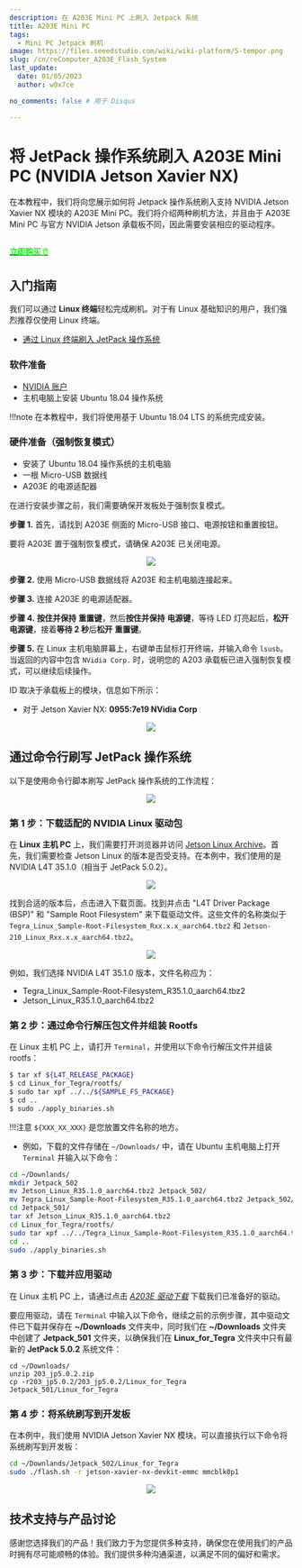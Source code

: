 ```yaml
---
description: 在 A203E Mini PC 上刷入 Jetpack 系统
title: A203E Mini PC
tags:
  - Mini PC Jetpack 刷机
image: https://files.seeedstudio.com/wiki/wiki-platform/S-tempor.png
slug: /cn/reComputer_A203E_Flash_System
last_update:
  date: 01/05/2023
  author: w0x7ce

no_comments: false # 用于 Disqus

---
```

<!-- ---
name: 
category: 
bzurl: 
prodimagename:
surveyurl: 
sku: 
tags:
--- -->

# 将 JetPack 操作系统刷入 A203E Mini PC (NVIDIA Jetson Xavier NX)

在本教程中，我们将向您展示如何将 Jetpack 操作系统刷入支持 NVIDIA Jetson Xavier NX 模块的 A203E Mini PC。我们将介绍两种刷机方法，并且由于 A203E Mini PC 与官方 NVIDIA Jetson 承载板不同，因此需要安装相应的驱动程序。

<div align="center">
  <p className="paragraph text-align-type-left pap-line-1.3 pap-line-rule-auto pap-spacing-before-3pt pap-spacing-after-3pt"><a href="https://www.seeedstudio.com/A203-Mini-PC-with-128GB-SSD-p-5494.html" target="_blank" rel="noopener"><img width={600} src="https://media-cdn.seeedstudio.com/media/catalog/product/cache/b5e839932a12c6938f4f9ff16fa3726a/a/2/a203_mini_pc_-1.png" alt /></a></p>
</div>

<div class="get_one_now_container" style={{textAlign: 'center'}}>
    <a class="get_one_now_item" href="https://www.seeedstudio.com/A203-Mini-PC-with-128GB-SSD-p-5494.html" target="_blank">
            <strong><span><font color={'FFFFFF'} size={"4"}> 立即购买 🖱️</font></span></strong>
    </a>
</div>

## 入门指南

我们可以通过 **Linux 终端**轻松完成刷机。对于有 Linux 基础知识的用户，我们强烈推荐仅使用 Linux 终端。

- [通过 Linux 终端刷入 JetPack 操作系统](#flashing-jetpack-os-via-command-line)

### 软件准备

- <a href="https://developer.nvidia.com/login" target="_blank"><span>NVIDIA 账户</span></a>
- 主机电脑上安装 Ubuntu 18.04 操作系统

!!!note
	在本教程中，我们将使用基于 Ubuntu 18.04 LTS 的系统完成安装。

### 硬件准备（强制恢复模式）

* 安装了 Ubuntu 18.04 操作系统的主机电脑
* 一根 Micro-USB 数据线
* A203E 的电源适配器

在进行安装步骤之前，我们需要确保开发板处于强制恢复模式。

**步骤 1.** 首先，请找到 A203E 侧面的 Micro-USB 接口、电源按钮和重置按钮。

要将 A203E 置于强制恢复模式，请确保 A203E 已关闭电源。

<div align="center"><img width={400} src="https://files.seeedstudio.com/wiki/A203E/a203E_interface.png" /></div>

**步骤 2.** 使用 Micro-USB 数据线将 A203E 和主机电脑连接起来。

**步骤 3.** 连接 A203E 的电源适配器。

**步骤 4.** **按住并保持** **重置键**，然后**按住并保持** **电源键**，等待 LED 灯亮起后，**松开** **电源键**，接着**等待 2 秒**后**松开** **重置键**。

**步骤 5.** 在 Linux 主机电脑屏幕上，右键单击鼠标打开终端，并输入命令 `lsusb`。当返回的内容中包含 `NVidia Corp.` 时，说明您的 A203 承载板已进入强制恢复模式，可以继续后续操作。

ID 取决于承载板上的模块，信息如下所示：

- 对于 Jetson Xavier NX: **0955:7e19 NVidia Corp**

<div align="center"><img width={700} src="https://files.seeedstudio.com/wiki/A203E/NX_lsusb.png" /></div>

## 通过命令行刷写 JetPack 操作系统

以下是使用命令行脚本刷写 JetPack 操作系统的工作流程：

<div align="center"><img width={800} src="https://files.seeedstudio.com/wiki/reComputer-Jetson-Nano/17_3.png" /></div>


### 第 1 步：下载适配的 NVIDIA Linux 驱动包

在 **Linux 主机 PC** 上，我们需要打开浏览器并访问 <a href="https://developer.nvidia.com/embedded/jetson-linux-archive" target="_blank"><span>Jetson Linux Archive</span></a>。首先，我们需要检查 Jetson Linux 的版本是否受支持。在本例中，我们使用的是 NVIDIA L4T 35.1.0（相当于 JetPack 5.0.2）。

<div align="center"><img width={800} src="https://files.seeedstudio.com/wiki/A203E/select_35_1.png" /></div>


找到合适的版本后，点击进入下载页面。找到并点击 "L4T Driver Package (BSP)" 和 "Sample Root Filesystem" 来下载驱动文件。这些文件的名称类似于 `Tegra_Linux_Sample-Root-Filesystem_Rxx.x.x_aarch64.tbz2` 和 `Jetson-210_Linux_Rxx.x.x_aarch64.tbz2`。

<div align="center"><img width={800} src="https://files.seeedstudio.com/wiki/A203E/download_files.png" /></div>


例如，我们选择 NVIDIA L4T 35.1.0 版本，文件名称应为：

- Tegra_Linux_Sample-Root-Filesystem_R35.1.0_aarch64.tbz2
- Jetson_Linux_R35.1.0_aarch64.tbz2

### 第 2 步：通过命令行解压包文件并组装 Rootfs

在 Linux 主机 PC 上，请打开 ``Terminal``，并使用以下命令行解压文件并组装 rootfs：

```sh
$ tar xf ${L4T_RELEASE_PACKAGE}
$ cd Linux_for_Tegra/rootfs/
$ sudo tar xpf ../../${SAMPLE_FS_PACKAGE}
$ cd ..
$ sudo ./apply_binaries.sh
```

!!!注意
    `${XXX_XX_XXX}` 是您放置文件名称的地方。

* 例如，下载的文件存储在 `~/Downloads/` 中，请在 Ubuntu 主机电脑上打开 ``Terminal`` 并输入以下命令：

```bash
cd ~/Downlands/
mkdir Jetpack_502
mv Jetson_Linux_R35.1.0_aarch64.tbz2 Jetpack_502/
mv Tegra_Linux_Sample-Root-Filesystem_R35.1.0_aarch64.tbz2 Jetpack_502/
cd Jetpack_501/
tar xf Jetson_Linux_R35.1.0_aarch64.tbz2
cd Linux_for_Tegra/rootfs/
sudo tar xpf ../../Tegra_Linux_Sample-Root-Filesystem_R35.1.0_aarch64.tbz2
cd ..
sudo ./apply_binaries.sh
```

### 第 3 步：下载并应用驱动

在 Linux 主机 PC 上，请通过点击 <a href="https://files.seeedstudio.com/wiki/A203_V.2/203_jp5.0.2.zip">*A203E 驱动下载*</a> 下载我们已准备好的驱动。

要应用驱动，请在 ``Terminal`` 中输入以下命令，继续之前的示例步骤，其中驱动文件已下载并保存在 **~/Downloads** 文件夹中，同时我们在 **~/Downloads** 文件夹中创建了 **Jetpack_501** 文件夹，以确保我们在 **Linux_for_Tegra** 文件夹中只有最新的 **JetPack 5.0.2** 系统文件：

```
cd ~/Downloads/
unzip 203_jp5.0.2.zip
cp -r203_jp5.0.2/203_jp5.0.2/Linux_for_Tegra Jetpack_501/Linux_for_Tegra
```

### 第 4 步：将系统刷写到开发板

在本例中，我们使用 NVIDIA Jetson Xavier NX 模块，可以直接执行以下命令将系统刷写到开发板：

```sh
cd ~/Downlands/Jetpack_502/Linux_for_Tegra
sudo ./flash.sh -r jetson-xavier-nx-devkit-emmc mmcblk0p1
```

<div align="center"><img width={800} src="https://files.seeedstudio.com/wiki/reComputer-Jetson-Nano/19.png" /></div>

## 技术支持与产品讨论

感谢您选择我们的产品！我们致力于为您提供多种支持，确保您在使用我们的产品时拥有尽可能顺畅的体验。我们提供多种沟通渠道，以满足不同的偏好和需求。

<div class="button_tech_support_container">
<a href="https://forum.seeedstudio.com/" class="button_forum"></a> 
<a href="https://www.seeedstudio.com/contacts" class="button_email"></a>
</div>

<div class="button_tech_support_container">
<a href="https://discord.gg/eWkprNDMU7" class="button_discord"></a> 
<a href="https://github.com/Seeed-Studio/wiki-documents/discussions/69" class="button_discussion"></a>
</div>